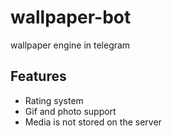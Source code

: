 # wallpaper-bot
wallpaper engine in telegram

## Features
- Rating system
- Gif and photo support
- Media is not stored on the server 

